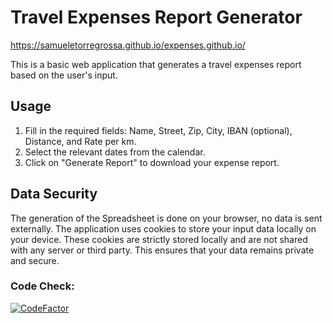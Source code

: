# Travel Expenses Report Generator

https://samueletorregrossa.github.io/expenses.github.io/

This is a basic web application that generates a travel expenses report based on the user's input.

## Usage
1. Fill in the required fields: Name, Street, Zip, City, IBAN (optional), Distance, and Rate per km.
2. Select the relevant dates from the calendar.
3. Click on "Generate Report" to download your expense report.

## Data Security
The generation of the Spreadsheet is done on your browser, no data is sent externally.
The application uses cookies to store your input data locally on your device.
These cookies are strictly stored locally and are not shared with any server or third party. This ensures that your data remains private and secure.

### Code Check:
[![CodeFactor](https://www.codefactor.io/repository/github/samueletorregrossa/expenses.github.io/badge)](https://www.codefactor.io/repository/github/samueletorregrossa/expenses.github.io)

